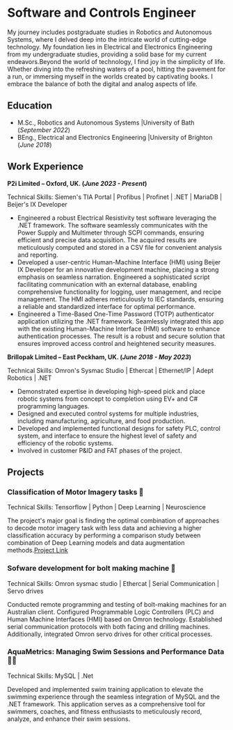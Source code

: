 # Software and Controls Engineer
My journey includes postgraduate studies in Robotics and Autonomous Systems, where I delved deep into the intricate world of cutting-edge technology. My foundation lies in Electrical and Electronics Engineering from my undergraduate studies, providing a solid base for my current endeavors.Beyond the world of technology, I find joy in the simplicity of life. Whether diving into the refreshing waters of a pool, hitting the pavement for a run, or immersing myself in the worlds created by captivating books. I embrace the balance of both the digital and analog aspects of life.

## Education						       		
- M.Sc., Robotics and Autonomous Systems	|University of Bath (_September 2022_)	 			        		
- BEng., Electrical and Electronics Engineering |University of Brighton (_June 2018_)

## Work Experience
**P2i Limited – Oxford, UK. (_June 2023 - Present_)**

Technical Skills: Siemen's TIA Portal | Profibus | Profinet | .NET | MariaDB | Beijer's IX Developer
- Engineered a robust Electrical Resistivity test software leveraging the .NET framework. The software seamlessly communicates with the Power Supply and Multimeter through SCPI commands, ensuring efficient and precise data acquisition. The acquired results are meticulously computed and stored in a CSV file for convenient analysis and reporting.
- Developed a user-centric Human-Machine Interface (HMI) using Beijer IX Developer for an innovative development machine, placing a strong emphasis on seamless narration. Engineered a sophisticated script facilitating communication with an external database, enabling comprehensive functionality for logging, user management, and recipe management. The HMI adheres meticulously to IEC standards, ensuring a reliable and standardized interface for optimal performance.
- Engineered a Time-Based One-Time Password (TOTP) authenticator application utilizing the .NET framework. Seamlessly integrated this app with the existing Human-Machine Interface (HMI) software to enhance authentication processes. The result is a robust and secure solution that ensures improved access control and heightened security measures.
  
**Brillopak Limited – East Peckham, UK. (_June 2018 - May 2023_)**

Technical Skills: Omron's Sysmac Studio | Ethercat | Ethernet/IP | Adept Robotics | .NET
- Demonstrated expertise in developing high-speed pick and place robotic systems from concept to completion using EV+ and C# programming languages.
- Designed and executed control systems for multiple industries, including manufacturing, agriculture, and food production.
- Developed and implemented functional designs for safety PLC, control system, and interface to ensure the highest level of safety and efficiency of the robotic systems.
- Involved in customer P&ID and FAT phases of the project.

## Projects
### Classification of Motor Imagery tasks 🧠
Technical Skills: Tensorflow | Python | Deep Learning | Neuroscience

The project's major goal is finding the optimal combination of approaches to decode motor
imagery task with less data and achieving a higher classification accuracy by performing a
comparison study between combination of Deep Learning models and data augmentation
methods.[Project Link](https://github.com/GNithianandam/EEG-Motor-Imagery-classification)

### Sofware development for bolt making machine 🔩
Technical Skills: Omron sysmac studio | Ethercat | Serial Communication | Servo drives

Conducted remote programming and testing of bolt-making machines for an Australian client. Configured Programmable Logic Controllers (PLC) and Human Machine Interfaces (HMI) based on Omron technology. Established serial communication protocols with both facing and drilling machines. Additionally, integrated Omron servo drives for other critical processes.

### AquaMetrics: Managing Swim Sessions and Performance Data 🏊🏼
Technical Skills: MySQL | .Net

Developed and implemented swim training application to elevate the swimming experience through the seamless integration of MySQL and the .NET framework. This application serves as a comprehensive tool for swimmers, coaches, and fitness enthusiasts to meticulously record, analyze, and enhance their swim sessions.

